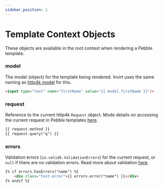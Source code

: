 ```yaml
---
sidebar_position: 1
---
```


# Template Context Objects
These objects are available in the root context when rendering a Pebble template.

### model
The model (object) for the template being rendered. Invirt uses the same naming as
[http4k model](https://www.http4k.org/guide/reference/templating/#notes_for_pebble) for this.

```html
<input type="text" name="firstName" value="{{ model.firstName }}"/>
```

### request
Reference to the current http4k `Request` object. Mode details on accessing the current request in Pebble templates
[here](/docs/framework/current-request#current-request-in-pebble-templates).

```html
{{ request.method }}
{{ request.query("q") }}
```

### errors
Validation errors (`io.validk.ValidationErrors`) for the current request, or `null` if there are no validation
errors. Read more about validation [here](/docs/framework/forms/form-validation).

```html
{% if errors.hasErrors("name") %}
    <div class="text-error">{{ errors.error("name") }}</div>
{% endif %}
```
